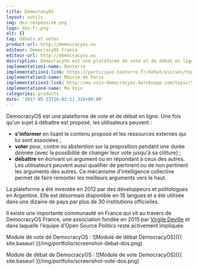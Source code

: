 ```yaml
---
title: DemocracyOS
layout: outils
img: dos-responsive.png
logo: dos-fr.png
alt: {}
tag: Débats et votes
product-url: http://democracyos.eu
editeur: DemocracyOS France
editeur-url: http://democracyos.eu
description: DemocracyOS est une plateforme de vote et de débat en ligne.
implementation1-name: Nanterre
implementatiion1-link: https://participez.nanterre.fr/debat/assises/topic/56d71c410bd98110005a4595
implementation3-name: Mairie de Paris
implementatiion2-link: http://ma-voix-democracyos.herokuapp.com/topic/56e4364fcde47610007b42fe
implementation4-name: Ma Voix
categories: products
date: '2017-05-23T16:02:11.316+00:00'
---
```


DemocracyOS est une plateforme de vote et de débat en ligne. Une fois qu'un sujet à débattre est proposé, les utilisateurs peuvent :

- **s'informer** en lisant le contenu proposé et les ressources externes qui lui sont associées ;
- **voter** pour, contre ou abstention sur la proposition pendant une durée donnée (avec la possibilité de changer leur vote jusqu'à sa clôture) ;
- **débattre** en écrivant un argument ou en répondant à ceux des autres. Les utilisateurs peuvent aussi qualifier de pertinent ou de non pertinent les arguments des autres. Ce mécanisme d'intelligence collective permet de faire remonter les meilleurs arguments vers le haut.

La plateforme a été inventée en 2012 par des développeurs et politologues en Argentine. Elle est désormais disponible en 18 langues et a été utilisée dans une dizaine de pays par plus de 30 institutions officielles.

Il existe une importante communauté en France qui vit au travers de DemocracyOS France, une association fondée en 2015 par [Virgile Deville](http://www.lesinrocks.com/2016/01/26/actualite/enqu%C3%AAte-sur-le-logiciel-qui-va-r%C3%A9volutionner-la-d%C3%A9mocratie-11800847/) et dans laquelle l'équipe d'Open Source Politics reste activement impliquée.

Module de vote de DemocracyOS :
![Module de débat DemocracyOS]({{ site.baseurl }}/img/portfolio/screenshot-debat-dos.png)

Module de débat de DemocracyOS :
![Module de vote DemocracyOS]({{ site.baseurl }}/img/portfolio/screenshot-vote-dos.png)


